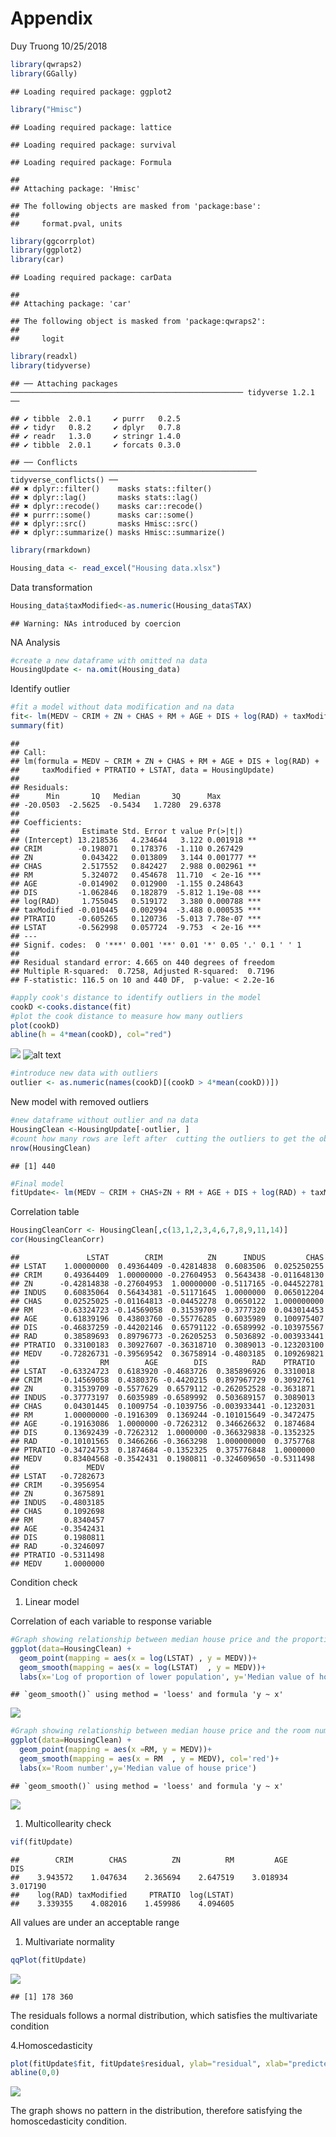 Appendix
================
Duy Truong
10/25/2018

``` r
library(qwraps2)
library(GGally)
```

    ## Loading required package: ggplot2

``` r
library("Hmisc")
```

    ## Loading required package: lattice

    ## Loading required package: survival

    ## Loading required package: Formula

    ## 
    ## Attaching package: 'Hmisc'

    ## The following objects are masked from 'package:base':
    ## 
    ##     format.pval, units

``` r
library(ggcorrplot)
library(ggplot2)
library(car)
```

    ## Loading required package: carData

    ## 
    ## Attaching package: 'car'

    ## The following object is masked from 'package:qwraps2':
    ## 
    ##     logit

``` r
library(readxl)
library(tidyverse)
```

    ## ── Attaching packages ──────────────────────────────────────────────────── tidyverse 1.2.1 ──

    ## ✔ tibble  2.0.1     ✔ purrr   0.2.5
    ## ✔ tidyr   0.8.2     ✔ dplyr   0.7.8
    ## ✔ readr   1.3.0     ✔ stringr 1.4.0
    ## ✔ tibble  2.0.1     ✔ forcats 0.3.0

    ## ── Conflicts ─────────────────────────────────────────────────────── tidyverse_conflicts() ──
    ## ✖ dplyr::filter()    masks stats::filter()
    ## ✖ dplyr::lag()       masks stats::lag()
    ## ✖ dplyr::recode()    masks car::recode()
    ## ✖ purrr::some()      masks car::some()
    ## ✖ dplyr::src()       masks Hmisc::src()
    ## ✖ dplyr::summarize() masks Hmisc::summarize()

``` r
library(rmarkdown)

Housing_data <- read_excel("Housing data.xlsx")
```

Data transformation

``` r
Housing_data$taxModified<-as.numeric(Housing_data$TAX)
```

    ## Warning: NAs introduced by coercion

NA Analysis

``` r
#create a new dataframe with omitted na data
HousingUpdate <- na.omit(Housing_data)
```

Identify outlier

``` r
#fit a model without data modification and na data
fit<- lm(MEDV ~ CRIM + ZN + CHAS + RM + AGE + DIS + log(RAD) + taxModified + PTRATIO + LSTAT, data=HousingUpdate)
summary(fit)
```

    ## 
    ## Call:
    ## lm(formula = MEDV ~ CRIM + ZN + CHAS + RM + AGE + DIS + log(RAD) + 
    ##     taxModified + PTRATIO + LSTAT, data = HousingUpdate)
    ## 
    ## Residuals:
    ##      Min       1Q   Median       3Q      Max 
    ## -20.0503  -2.5625  -0.5434   1.7280  29.6378 
    ## 
    ## Coefficients:
    ##              Estimate Std. Error t value Pr(>|t|)    
    ## (Intercept) 13.218536   4.234644   3.122 0.001918 ** 
    ## CRIM        -0.198071   0.178376  -1.110 0.267429    
    ## ZN           0.043422   0.013809   3.144 0.001777 ** 
    ## CHAS         2.517552   0.842427   2.988 0.002961 ** 
    ## RM           5.324072   0.454678  11.710  < 2e-16 ***
    ## AGE         -0.014902   0.012900  -1.155 0.248643    
    ## DIS         -1.062846   0.182879  -5.812 1.19e-08 ***
    ## log(RAD)     1.755045   0.519172   3.380 0.000788 ***
    ## taxModified -0.010445   0.002994  -3.488 0.000535 ***
    ## PTRATIO     -0.605265   0.120736  -5.013 7.78e-07 ***
    ## LSTAT       -0.562998   0.057724  -9.753  < 2e-16 ***
    ## ---
    ## Signif. codes:  0 '***' 0.001 '**' 0.01 '*' 0.05 '.' 0.1 ' ' 1
    ## 
    ## Residual standard error: 4.665 on 440 degrees of freedom
    ## Multiple R-squared:  0.7258, Adjusted R-squared:  0.7196 
    ## F-statistic: 116.5 on 10 and 440 DF,  p-value: < 2.2e-16

``` r
#apply cook's distance to identify outliers in the model
cookD <-cooks.distance(fit)
#plot the cook distance to measure how many outliers
plot(cookD)
abline(h = 4*mean(cookD), col="red")
```

![](Housingdata_files/figure-markdown_github/unnamed-chunk-4-1.png)
![alt text](https://github.com/duytruong1211/Applied-Statistics/blob/master/unnamed-chunk-4-1.png)

``` r
#introduce new data with outliers
outlier <- as.numeric(names(cookD)[(cookD > 4*mean(cookD))])
```

New model with removed outliers

``` r
#new dataframe without outlier and na data
HousingClean <-HousingUpdate[-outlier, ]
#count how many rows are left after  cutting the outliers to get the observation numbers
nrow(HousingClean)
```

    ## [1] 440

``` r
#Final model
fitUpdate<- lm(MEDV ~ CRIM + CHAS+ZN + RM + AGE + DIS + log(RAD) + taxModified + PTRATIO + log(LSTAT), data=HousingClean)
```

Correlation table

``` r
HousingCleanCorr <- HousingClean[,c(13,1,2,3,4,6,7,8,9,11,14)]
cor(HousingCleanCorr)
```

    ##               LSTAT        CRIM          ZN      INDUS         CHAS
    ## LSTAT    1.00000000  0.49364409 -0.42814838  0.6083506  0.025250255
    ## CRIM     0.49364409  1.00000000 -0.27604953  0.5643438 -0.011648130
    ## ZN      -0.42814838 -0.27604953  1.00000000 -0.5117165 -0.044522781
    ## INDUS    0.60835064  0.56434381 -0.51171645  1.0000000  0.065012204
    ## CHAS     0.02525025 -0.01164813 -0.04452278  0.0650122  1.000000000
    ## RM      -0.63324723 -0.14569058  0.31539709 -0.3777320  0.043014453
    ## AGE      0.61839196  0.43803760 -0.55776285  0.6035989  0.100975407
    ## DIS     -0.46837259 -0.44202146  0.65791122 -0.6589992 -0.103975567
    ## RAD      0.38589693  0.89796773 -0.26205253  0.5036892 -0.003933441
    ## PTRATIO  0.33100183  0.30927607 -0.36318710  0.3089013 -0.123203100
    ## MEDV    -0.72826731 -0.39569542  0.36758914 -0.4803185  0.109269821
    ##                  RM        AGE        DIS          RAD    PTRATIO
    ## LSTAT   -0.63324723  0.6183920 -0.4683726  0.385896926  0.3310018
    ## CRIM    -0.14569058  0.4380376 -0.4420215  0.897967729  0.3092761
    ## ZN       0.31539709 -0.5577629  0.6579112 -0.262052528 -0.3631871
    ## INDUS   -0.37773197  0.6035989 -0.6589992  0.503689157  0.3089013
    ## CHAS     0.04301445  0.1009754 -0.1039756 -0.003933441 -0.1232031
    ## RM       1.00000000 -0.1916309  0.1369244 -0.101015649 -0.3472475
    ## AGE     -0.19163086  1.0000000 -0.7262312  0.346626632  0.1874684
    ## DIS      0.13692439 -0.7262312  1.0000000 -0.366329838 -0.1352325
    ## RAD     -0.10101565  0.3466266 -0.3663298  1.000000000  0.3757768
    ## PTRATIO -0.34724753  0.1874684 -0.1352325  0.375776848  1.0000000
    ## MEDV     0.83404568 -0.3542431  0.1980811 -0.324609650 -0.5311498
    ##               MEDV
    ## LSTAT   -0.7282673
    ## CRIM    -0.3956954
    ## ZN       0.3675891
    ## INDUS   -0.4803185
    ## CHAS     0.1092698
    ## RM       0.8340457
    ## AGE     -0.3542431
    ## DIS      0.1980811
    ## RAD     -0.3246097
    ## PTRATIO -0.5311498
    ## MEDV     1.0000000

Condition check

1.  Linear model

Correlation of each variable to response variable

``` r
#Graph showing relationship between median house price and the proportion population
ggplot(data=HousingClean) +
  geom_point(mapping = aes(x = log(LSTAT) , y = MEDV))+
  geom_smooth(mapping = aes(x = log(LSTAT)  , y = MEDV))+
  labs(x='Log of proportion of lower population', y='Median value of house price')
```

    ## `geom_smooth()` using method = 'loess' and formula 'y ~ x'

![](Housingdata_files/figure-markdown_github/unnamed-chunk-7-1.png)

``` r
#Graph showing relationship between median house price and the room number
ggplot(data=HousingClean) +
  geom_point(mapping = aes(x =RM, y = MEDV))+
  geom_smooth(mapping = aes(x = RM  , y = MEDV), col='red')+
  labs(x='Room number',y='Median value of house price')
```

    ## `geom_smooth()` using method = 'loess' and formula 'y ~ x'

![](Housingdata_files/figure-markdown_github/unnamed-chunk-7-2.png)

1.  Multicollearity check

``` r
vif(fitUpdate)
```

    ##        CRIM        CHAS          ZN          RM         AGE         DIS 
    ##    3.943572    1.047634    2.365694    2.647519    3.018934    3.017190 
    ##    log(RAD) taxModified     PTRATIO  log(LSTAT) 
    ##    3.339355    4.082016    1.459986    4.094605

All values are under an acceptable range

1.  Multivariate normality

``` r
qqPlot(fitUpdate)
```

![](Housingdata_files/figure-markdown_github/unnamed-chunk-9-1.png)

    ## [1] 178 360

The residuals follows a normal distribution, which satisfies the multivariate condition

4.Homoscedasticity

``` r
plot(fitUpdate$fit, fitUpdate$residual, ylab="residual", xlab="predicted median price")
abline(0,0)
```

![](Housingdata_files/figure-markdown_github/unnamed-chunk-10-1.png)

The graph shows no pattern in the distribution, therefore satisfying the homoscedasticity condition.
